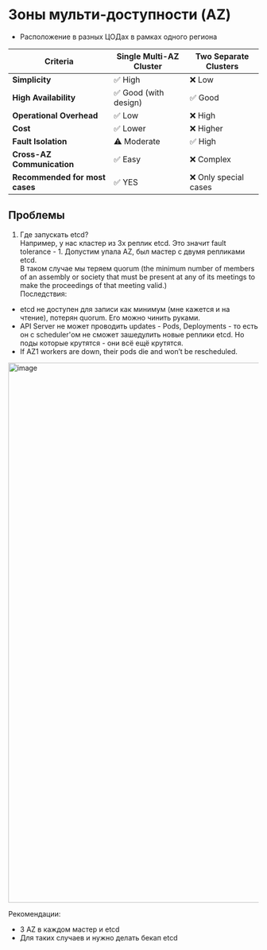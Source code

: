 # Зоны мульти-доступности (AZ)
- Расположение в разных ЦОДах в рамках одного региона

| Criteria                   | Single Multi-AZ Cluster        | Two Separate Clusters         |
|----------------------------|-------------------------------|-------------------------------|
| **Simplicity**             | ✅ High                       | ❌ Low                        |
| **High Availability**      | ✅ Good (with design)         | ✅ Good                       |
| **Operational Overhead**   | ✅ Low                        | ❌ High                       |
| **Cost**                   | ✅ Lower                      | ❌ Higher                     |
| **Fault Isolation**        | ⚠️ Moderate                  | ✅ High                       |
| **Cross-AZ Communication** | ✅ Easy                       | ❌ Complex                    |
| **Recommended for most cases** | ✅ YES                    | ❌ Only special cases         |

## Проблемы
1) Где запускать etcd? <br>
Например, у нас кластер из 3х реплик etcd. Это значит fault tolerance - 1. Допустим упала AZ, был мастер с двумя репликами etcd. <br>
В таком случае мы теряем quorum (the minimum number of members of an assembly or society that must be present at any of its meetings to make the proceedings of that meeting valid.) <br>
Последствия:
- etcd не доступен для записи как минимум (мне кажется и на чтение), потерян quorum. Его можно чинить руками.
- API Server не может проводить updates - Pods, Deployments - то есть он с scheduler'ом не сможет зашедулить новые реплики etcd. Но поды которые крутятся - они всё ещё крутятся.
- If AZ1 workers are down, their pods die and won’t be rescheduled.
<img width="1376" height="1086" alt="image" src="https://github.com/user-attachments/assets/844f0d0e-d36c-435d-a066-1194eb03fce7" />

Рекомендации: <br>
- 3 AZ в каждом мастер и etcd  <br>
- Для таких случаев и нужно делать бекап etcd


